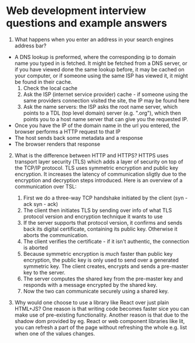 # Web development interview questions and example answers

1. What happens when you enter an address in your search engines address bar?
- A DNS lookup is preformed, where the corresponding ip to domain name you typed in is fetched. It might be fetched from a DNS server, or if you have viewed done the same lookup before, it may be cached on your computer, or if someone using the same ISP has viewed it, it might be found in their cache.
    1. Check the local cache
    2. Ask the ISP (internet service provider) cache - if someone using the same providers connection visited the site, the IP may be found here
    3. Ask the name servers: the ISP asks the root name server, which points to a TDL (top level domain) server (e.g. ".org"), which then points you to a host name server that can give you the requested IP.
- Once you have the IP of the domain name in the url you entered, the browser performs a HTTP request to that IP
- The host sends back some metadata and a response
- The browser renders that response

2. What is the difference between HTTP and HTTPS?
HTTPS uses transport layer security (TLS) which adds a layer of security on top of the TCP/IP protocol. TLS uses symmetric encryption and public key encryption. It increases the latency of communication sligtly due to the encryption and decryption steps introduced.
Here is an overview of a communication over TSL:
    1. First we do a three-way TCP handshake initiated by the client (syn - ack syn - ack)
    2. The client then initiates TLS by sending over info of what TLS protocol version and encryption technique it wants to use
    3. If the server supports that protocol version, it confirms and sends back its digital certificate, containing its public key. Otherwise it aborts the communication.
    4. The client verifies the certificate - if it isn't authentic, the connection is aborted
    5. Because symmetric encryption is _much_ faster than public key encryption, the public key is only used to send over a generated symmetric key. The client creates, encrypts and sends a pre-master key to the server.
    6. The server computes the shared key from the pre-master key and responds with a message encrypted by the shared key.
    7. Now the two can communicate securely using a shared key.

3. Why would one choose to use a library like React over just plain HTML+JS?
One reason is that writing code becomes faster sice you can make use of pre-existing functionality. Another reason is that due to the shadow dom provided by eg. React or web component libraries like lit, you can refresh a part of the page without refreshing the whole e.g. list when one of the values changes.
